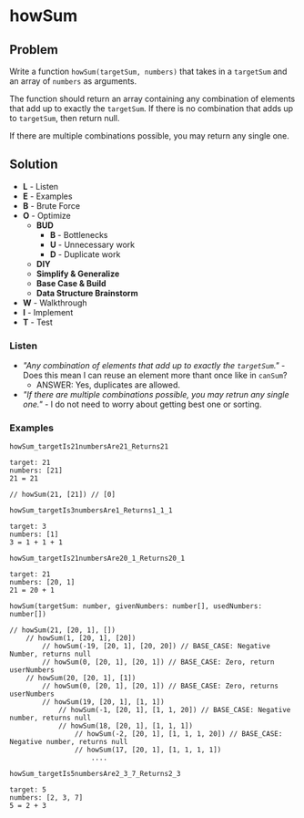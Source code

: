 # howSum

## Problem

Write a function `howSum(targetSum, numbers)` that takes in a `targetSum` and an array of `numbers` as arguments. 

The function should return an array containing any combination of elements that add up to exactly the `targetSum`. If there is no combination that adds up to `targetSum`, then return null.

If there are multiple combinations possible, you may return any single one. 


## Solution

- **L** - Listen
- **E** - Examples
- **B** - Brute Force
- **O** - Optimize
    - **BUD**
        - **B** - Bottlenecks
        - **U** - Unnecessary work
        - **D** - Duplicate work
    - **DIY**
    - **Simplify & Generalize**
    - **Base Case & Build**
    - **Data Structure Brainstorm**
- **W** - Walkthrough
- **I** - Implement
- **T** - Test


### Listen 

- *"Any combination of elements that add up to exactly the `targetSum`."* - Does this mean I can reuse an element more thant once like in `canSum`?
    - ANSWER: Yes, duplicates are allowed.
- *"If there are multiple combinations possible, you may retrun any single one."* - I do not need to worry about getting best one or sorting.  


### Examples

`howSum_targetIs21numbersAre21_Returns21`
```
target: 21
numbers: [21]
21 = 21

// howSum(21, [21]) // [0]
```

`howSum_targetIs3numbersAre1_Returns1_1_1`
```
target: 3
numbers: [1]
3 = 1 + 1 + 1 
```

`howSum_targetIs21numbersAre20_1_Returns20_1`
```
target: 21
numbers: [20, 1]
21 = 20 + 1 

howSum(targetSum: number, givenNumbers: number[], usedNumbers: number[])

// howSum(21, [20, 1], []) 
    // howSum(1, [20, 1], [20]) 
        // howSum(-19, [20, 1], [20, 20]) // BASE_CASE: Negative Number, returns null
        // howSum(0, [20, 1], [20, 1]) // BASE_CASE: Zero, return userNumbers
    // howSum(20, [20, 1], [1])  
        // howSum(0, [20, 1], [20, 1]) // BASE_CASE: Zero, returns userNumbers
        // howSum(19, [20, 1], [1, 1]) 
            // howSum(-1, [20, 1], [1, 1, 20]) // BASE_CASE: Negative number, returns null
            // howSum(18, [20, 1], [1, 1, 1])
                // howSum(-2, [20, 1], [1, 1, 1, 20]) // BASE_CASE: Negative number, returns null
                // howSum(17, [20, 1], [1, 1, 1, 1]) 
                    ....
```

`howSum_targetIs5numbersAre2_3_7_Returns2_3`
```
target: 5
numbers: [2, 3, 7]
5 = 2 + 3
```
